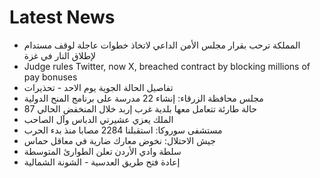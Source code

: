 # Latest News
-  المملكة ترحب بقرار مجلس الأمن الداعي لاتخاذ خطوات عاجلة لوقف مستدام لإطلاق النار في غزة
-  Judge rules Twitter, now X, breached contract by blocking millions of pay bonuses
-  تفاصيل الحالة الجوية يوم الاحد - تحذيرات
-  مجلس محافظة الزرقاء: إنشاء 22 مدرسة على برنامج المنح الدولية
-  87 حالة طارئة تتعامل معها بلدية غرب إربد خلال المنخفض الحالي
-  الملك يعزي عشيرتي الدباس وآل الصاحب
-  مستشفى سوروكا: استقبلنا 2284 مصابا منذ بدء الحرب
-  جيش الاحتلال: نخوض معارك ضارية في معاقل حماس
-  سلطة وادي الأردن تعلن الطوارئ المتوسطة
-  إعادة فتح طريق العدسية - الشونة الشمالية
